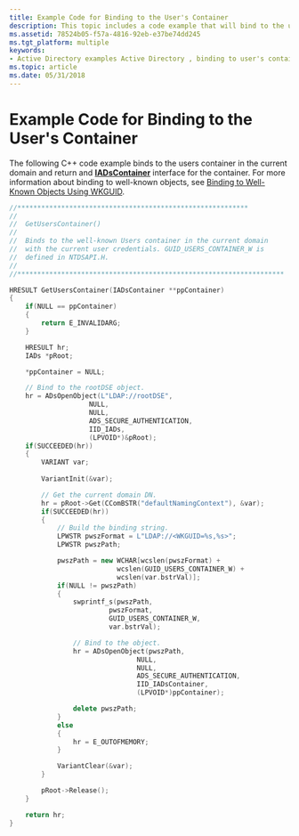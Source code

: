 ```yaml
---
title: Example Code for Binding to the User's Container
description: This topic includes a code example that will bind to the users container in the current domain and return and IADsContainer interface for the container.
ms.assetid: 78524b05-f57a-4816-92eb-e37be74dd245
ms.tgt_platform: multiple
keywords:
- Active Directory examples Active Directory , binding to user's container
ms.topic: article
ms.date: 05/31/2018
---
```


# Example Code for Binding to the User's Container

The following C++ code example binds to the users container in the current domain and return and [**IADsContainer**](https://docs.microsoft.com/windows/desktop/api/iads/nn-iads-iadscontainer) interface for the container. For more information about binding to well-known objects, see [Binding to Well-Known Objects Using WKGUID](binding-to-well-known-objects-using-wkguid.md).


```C++
//**********************************************************
//
//  GetUsersContainer()
//
//  Binds to the well-known Users container in the current domain 
//  with the current user credentials. GUID_USERS_CONTAINER_W is 
//  defined in NTDSAPI.H.
//
//*******************************************************************

HRESULT GetUsersContainer(IADsContainer **ppContainer)
{
    if(NULL == ppContainer)
    {
        return E_INVALIDARG;
    }

    HRESULT hr;
    IADs *pRoot;

    *ppContainer = NULL;

    // Bind to the rootDSE object.
    hr = ADsOpenObject(L"LDAP://rootDSE",
                    NULL,
                    NULL,
                    ADS_SECURE_AUTHENTICATION,
                    IID_IADs,
                    (LPVOID*)&pRoot);
    if(SUCCEEDED(hr))
    {
        VARIANT var;
        
        VariantInit(&var);

        // Get the current domain DN.
        hr = pRoot->Get(CComBSTR("defaultNamingContext"), &var);
        if(SUCCEEDED(hr))
        {
            // Build the binding string.
            LPWSTR pwszFormat = L"LDAP://<WKGUID=%s,%s>";
            LPWSTR pwszPath;

            pwszPath = new WCHAR[wcslen(pwszFormat) + 
                           wcslen(GUID_USERS_CONTAINER_W) + 
                           wcslen(var.bstrVal)];
            if(NULL != pwszPath)
            {
                swprintf_s(pwszPath, 
                         pwszFormat, 
                         GUID_USERS_CONTAINER_W,
                         var.bstrVal);

                // Bind to the object.
                hr = ADsOpenObject(pwszPath,
                                NULL,
                                NULL,
                                ADS_SECURE_AUTHENTICATION,
                                IID_IADsContainer,
                                (LPVOID*)ppContainer);

                delete pwszPath;
            }
            else
            {
                hr = E_OUTOFMEMORY;
            }

            VariantClear(&var);        
        }

        pRoot->Release(); 
    }

    return hr;
}
```



 

 




